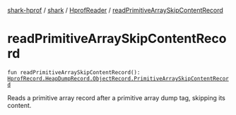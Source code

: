 [shark-hprof](../../index.md) / [shark](../index.md) / [HprofReader](index.md) / [readPrimitiveArraySkipContentRecord](./read-primitive-array-skip-content-record.md)

# readPrimitiveArraySkipContentRecord

`fun readPrimitiveArraySkipContentRecord(): `[`HprofRecord.HeapDumpRecord.ObjectRecord.PrimitiveArraySkipContentRecord`](../-hprof-record/-heap-dump-record/-object-record/-primitive-array-skip-content-record/index.md)

Reads a primitive array record after a primitive array dump tag, skipping its content.

